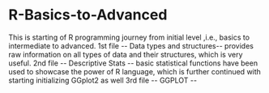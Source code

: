 # R-Basics-to-Advanced
This is starting of R programming journey from initial level ,i.e., basics to intermediate to advanced.
1st file -- Data types and structures-- provides raw information on all types of data and their structures, which is very useful.
2nd file -- Descriptive Stats -- basic statistical functions have been used to showcase the power of R language, which is further continued with starting initializing GGplot2 as well
3rd file -- GGPLOT -- 
